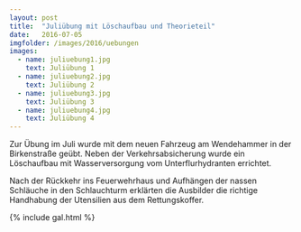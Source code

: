 ```yaml
---
layout: post
title:  "Juliübung mit Löschaufbau und Theorieteil"
date:   2016-07-05
imgfolder: /images/2016/uebungen
images:
  - name: juliuebung1.jpg
    text: Juliübung 1
  - name: juliuebung2.jpg
    text: Juliübung 2
  - name: juliuebung3.jpg
    text: Juliübung 3
  - name: juliuebung4.jpg
    text: Juliübung 4
---
```


Zur Übung im Juli wurde mit dem neuen Fahrzeug am Wendehammer in der Birkenstraße geübt. Neben der Verkehrsabsicherung wurde ein Löschaufbau mit Wasserversorgung vom Unterflurhydranten errichtet.

Nach der Rückkehr ins Feuerwehrhaus und Aufhängen der nassen Schläuche in den Schlauchturm erklärten die Ausbilder die richtige Handhabung der Utensilien aus dem Rettungskoffer.

{% include gal.html %}

